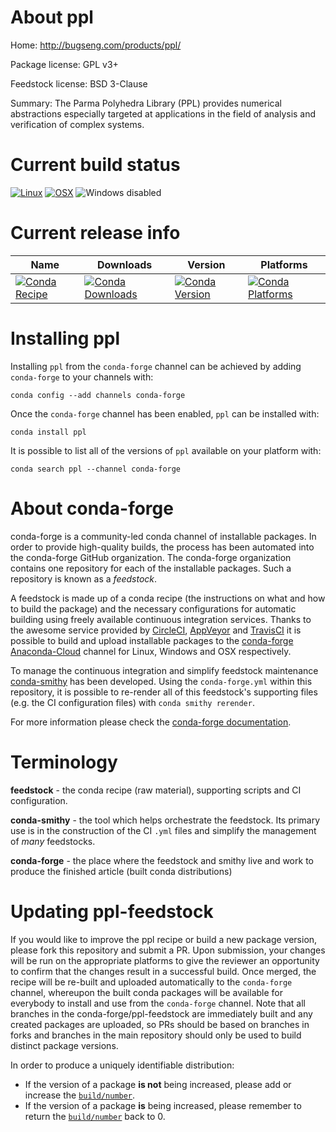 About ppl
=========

Home: http://bugseng.com/products/ppl/

Package license: GPL v3+

Feedstock license: BSD 3-Clause

Summary: The Parma Polyhedra Library (PPL) provides numerical abstractions
especially targeted at applications in the field of analysis and
verification of complex systems.




Current build status
====================

[![Linux](https://img.shields.io/circleci/project/github/conda-forge/ppl-feedstock/master.svg?label=Linux)](https://circleci.com/gh/conda-forge/ppl-feedstock)
[![OSX](https://img.shields.io/travis/conda-forge/ppl-feedstock/master.svg?label=macOS)](https://travis-ci.org/conda-forge/ppl-feedstock)
![Windows disabled](https://img.shields.io/badge/Windows-disabled-lightgrey.svg)

Current release info
====================

| Name | Downloads | Version | Platforms |
| --- | --- | --- | --- |
| [![Conda Recipe](https://img.shields.io/badge/recipe-ppl-green.svg)](https://anaconda.org/conda-forge/ppl) | [![Conda Downloads](https://img.shields.io/conda/dn/conda-forge/ppl.svg)](https://anaconda.org/conda-forge/ppl) | [![Conda Version](https://img.shields.io/conda/vn/conda-forge/ppl.svg)](https://anaconda.org/conda-forge/ppl) | [![Conda Platforms](https://img.shields.io/conda/pn/conda-forge/ppl.svg)](https://anaconda.org/conda-forge/ppl) |

Installing ppl
==============

Installing `ppl` from the `conda-forge` channel can be achieved by adding `conda-forge` to your channels with:

```
conda config --add channels conda-forge
```

Once the `conda-forge` channel has been enabled, `ppl` can be installed with:

```
conda install ppl
```

It is possible to list all of the versions of `ppl` available on your platform with:

```
conda search ppl --channel conda-forge
```


About conda-forge
=================

conda-forge is a community-led conda channel of installable packages.
In order to provide high-quality builds, the process has been automated into the
conda-forge GitHub organization. The conda-forge organization contains one repository
for each of the installable packages. Such a repository is known as a *feedstock*.

A feedstock is made up of a conda recipe (the instructions on what and how to build
the package) and the necessary configurations for automatic building using freely
available continuous integration services. Thanks to the awesome service provided by
[CircleCI](https://circleci.com/), [AppVeyor](http://www.appveyor.com/)
and [TravisCI](https://travis-ci.org/) it is possible to build and upload installable
packages to the [conda-forge](https://anaconda.org/conda-forge)
[Anaconda-Cloud](http://docs.anaconda.org/) channel for Linux, Windows and OSX respectively.

To manage the continuous integration and simplify feedstock maintenance
[conda-smithy](http://github.com/conda-forge/conda-smithy) has been developed.
Using the ``conda-forge.yml`` within this repository, it is possible to re-render all of
this feedstock's supporting files (e.g. the CI configuration files) with ``conda smithy rerender``.

For more information please check the [conda-forge documentation](https://conda-forge.org/docs/).

Terminology
===========

**feedstock** - the conda recipe (raw material), supporting scripts and CI configuration.

**conda-smithy** - the tool which helps orchestrate the feedstock.
                   Its primary use is in the construction of the CI ``.yml`` files
                   and simplify the management of *many* feedstocks.

**conda-forge** - the place where the feedstock and smithy live and work to
                  produce the finished article (built conda distributions)


Updating ppl-feedstock
======================

If you would like to improve the ppl recipe or build a new
package version, please fork this repository and submit a PR. Upon submission,
your changes will be run on the appropriate platforms to give the reviewer an
opportunity to confirm that the changes result in a successful build. Once
merged, the recipe will be re-built and uploaded automatically to the
`conda-forge` channel, whereupon the built conda packages will be available for
everybody to install and use from the `conda-forge` channel.
Note that all branches in the conda-forge/ppl-feedstock are
immediately built and any created packages are uploaded, so PRs should be based
on branches in forks and branches in the main repository should only be used to
build distinct package versions.

In order to produce a uniquely identifiable distribution:
 * If the version of a package **is not** being increased, please add or increase
   the [``build/number``](http://conda.pydata.org/docs/building/meta-yaml.html#build-number-and-string).
 * If the version of a package **is** being increased, please remember to return
   the [``build/number``](http://conda.pydata.org/docs/building/meta-yaml.html#build-number-and-string)
   back to 0.